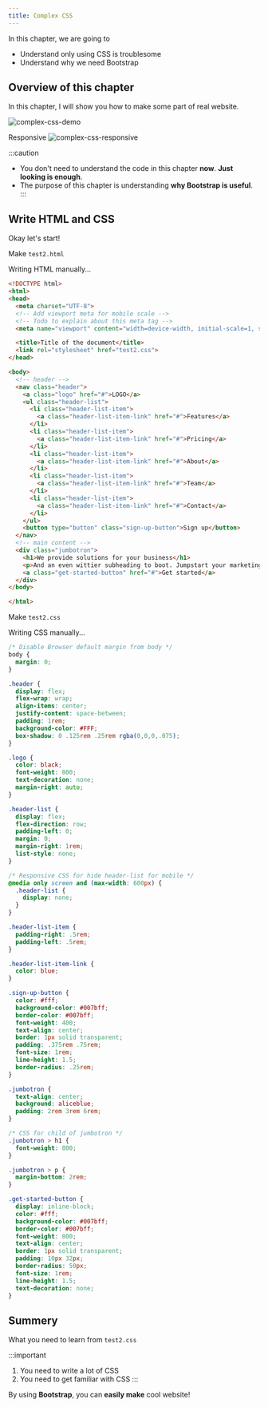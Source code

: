 ```yaml
---
title: Complex CSS
---
```


In this chapter, we are going to
  - Understand only using CSS is troublesome
  - Understand why we need Bootstrap

## Overview of this chapter

In this chapter, I will show you how to make some part of real website.

![complex-css-demo](https://storage.googleapis.com/coderhackers-assets/the-complete-webdev-with-rails-2020/css-guide/complex-css-demo.png)

Responsive
![complex-css-responsive](https://storage.googleapis.com/coderhackers-assets/the-complete-webdev-with-rails-2020/css-guide/complex-css-responsive.gif)


:::caution
- You don't need to understand the code in this chapter **now**. **Just looking is enough**.
- The purpose of this chapter is understanding **why Bootstrap is useful**.
:::

## Write HTML and CSS

Okay let's start!

Make `test2.html`

Writing HTML manually...

```html
<!DOCTYPE html>
<html>
<head>
  <meta charset="UTF-8">
  <!-- Add viewport meta for mobile scale -->
  <!-- Todo to explain about this meta tag -->
  <meta name="viewport" content="width=device-width, initial-scale=1, shrink-to-fit=no">

  <title>Title of the document</title>
  <link rel="stylesheet" href="test2.css">
</head>

<body>
  <!-- header -->
  <nav class="header">
    <a class="logo" href="#">LOGO</a>
    <ul class="header-list">
      <li class="header-list-item">
        <a class="header-list-item-link" href="#">Features</a>
      </li>
      <li class="header-list-item">
        <a class="header-list-item-link" href="#">Pricing</a>
      </li>
      <li class="header-list-item">
        <a class="header-list-item-link" href="#">About</a>
      </li>
      <li class="header-list-item">
        <a class="header-list-item-link" href="#">Team</a>
      </li>
      <li class="header-list-item">
        <a class="header-list-item-link" href="#">Contact</a>
      </li>
    </ul>
    <button type="button" class="sign-up-button">Sign up</button>
  </nav>
  <!-- main content -->
  <div class="jumbotron">
    <h1>We provide solutions for your business</h1>
    <p>And an even wittier subheading to boot. Jumpstart your marketing efforts with this example based on Apple’s marketing pages.</p>
    <a class="get-started-button" href="#">Get started</a>
  </div>
</body>

</html>
```


Make `test2.css`

Writing CSS manually...

```css
/* Disable Browser default margin from body */
body {
  margin: 0;
}

.header {
  display: flex;
  flex-wrap: wrap;
  align-items: center;
  justify-content: space-between;
  padding: 1rem;
  background-color: #FFF;
  box-shadow: 0 .125rem .25rem rgba(0,0,0,.075);
}

.logo {
  color: black;
  font-weight: 800;
  text-decoration: none;
  margin-right: auto;
}

.header-list {
  display: flex;
  flex-direction: row;
  padding-left: 0;
  margin: 0;
  margin-right: 1rem;
  list-style: none;
}

/* Responsive CSS for hide header-list for mobile */
@media only screen and (max-width: 600px) {
  .header-list {
    display: none;
  }
}

.header-list-item {
  padding-right: .5rem;
  padding-left: .5rem;
}

.header-list-item-link {
  color: blue;
}

.sign-up-button {
  color: #fff;
  background-color: #007bff;
  border-color: #007bff;
  font-weight: 400; 
  text-align: center;
  border: 1px solid transparent;
  padding: .375rem .75rem;
  font-size: 1rem;
  line-height: 1.5;
  border-radius: .25rem;
}

.jumbotron {
  text-align: center;
  background: aliceblue;
  padding: 2rem 3rem 6rem;
}

/* CSS for child of jumbotron */
.jumbotron > h1 {
  font-weight: 800;
}

.jumbotron > p {
  margin-bottom: 2rem;
}

.get-started-button {
  display: inline-block;
  color: #fff;
  background-color: #007bff;
  border-color: #007bff;
  font-weight: 800; 
  text-align: center;
  border: 1px solid transparent;
  padding: 10px 32px;
  border-radius: 50px;
  font-size: 1rem;
  line-height: 1.5;
  text-decoration: none;
}
```

## Summery

What you need to learn from `test2.css`

:::important
  1. You need to write a lot of CSS
  2. You need to get familiar with CSS
:::

By using **Bootstrap**, you can **easily make** cool website!